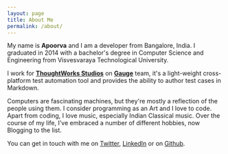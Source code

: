 ```yaml
---
layout: page
title: About Me
permalink: /about/
---
```


My name is **Apoorva** and I am a developer from Bangalore, India. I graduated in 2014 with a bachelor's degree in Computer Science and Engineering from Visvesvaraya Technological University.

I work for **[ThoughtWorks Studios](https://www.thoughtworks.com/products)** on **[Gauge](http://getgauge.io)** team, it's a light-weight cross-platform test automation tool and provides the ability to author test cases in Markdown.

Computers are fascinating machines, but they're mostly a reflection of the people using them. I consider programming as an Art and I love to code. Apart from coding, I love music, especially Indian Classical music. Over the course of my life, I’ve embraced a number of different hobbies, now Blogging to the list.

You can get in touch with me on [Twitter](https://twitter.com/ItsApoorvaHere), [LinkedIn](https://www.linkedin.com/in/apoorvam6) or on [Github](https://github.com/apoorvam).
